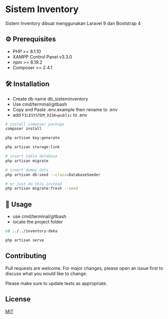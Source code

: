 # Sistem Inventory

Sistem Inventory dibuat menggunakan Laravel 9 dan Bootstrap 4

## ⚙ Prerequisites
- PHP >= 8.1.10
- XAMPP Control Panel v3.3.0
- npm >= 8.19.2
- Composer >= 2.4.1

## 🛠 Installation
- Create db name db_sisteminventory
- Use cmd/terminal/gitbash
- Copy and Paste .env.example then rename to .env
- add ```FILESYSTEM_DISK=public```  to .env

```bash
# install composer package
composer install

php artisan key:generate

php artisan storage:link

# insert table database
php artisan migrate

# insert dummy data
php artisan db:seed --class=DatabaseSeeder

# or just do this instead
php artisan migrate:fresh --seed
```

## 🚀 Usage
- use cmd/terminal/gitbash
- locate the project folder
```bash
cd ../../inventory-deka

php artisan serve
```

## Contributing

Pull requests are welcome. For major changes, please open an issue first
to discuss what you would like to change.

Please make sure to update tests as appropriate.

## License

[MIT](https://choosealicense.com/licenses/mit/)
